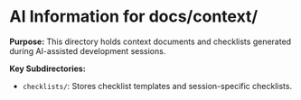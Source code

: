 # AI Information for docs/context/

**Purpose:** This directory holds context documents and checklists generated during AI-assisted development sessions.

**Key Subdirectories:**
- `checklists/`: Stores checklist templates and session-specific checklists. 